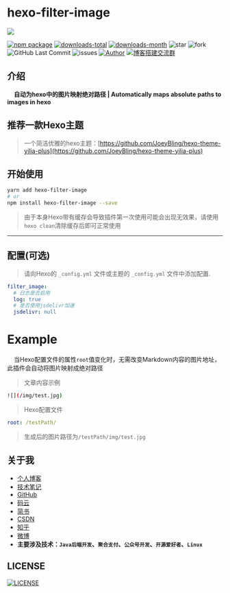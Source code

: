 # hexo-filter-image

![](https://nodei.co/npm/hexo-filter-image.png?downloads=true&downloadRank=true&stars=true)

[![npm package](https://badge.fury.io/js/hexo-filter-image.svg?label=hexo-filter-image)](https://www.npmjs.com/package/hexo-filter-image)
[![downloads-total](https://img.shields.io/npm/dt/hexo-filter-image.svg)](https://www.npmjs.com/package/hexo-filter-image)
[![downloads-month](https://img.shields.io/npm/dm/hexo-filter-image.svg)](https://www.npmjs.com/package/hexo-filter-image)
![star](https://img.shields.io/github/stars/JoeyBling/hexo-filter-image "star")
![fork](https://img.shields.io/github/forks/JoeyBling/hexo-filter-image "fork")
![GitHub Last Commit](https://img.shields.io/github/last-commit/JoeyBling/hexo-filter-image.svg?label=commits "GitHub Last Commit")
![issues](https://img.shields.io/github/issues/JoeyBling/hexo-filter-image "issues")
[![Author](https://img.shields.io/badge/Author-JoeyBling-red.svg "Author")](https://zhousiwei.gitee.io "Author")
[![博客搭建交流群](https://img.shields.io/badge/QQ群-422625065-red.svg "博客搭建交流群")](https://jq.qq.com/?_wv=1027&k=58Ypj9z "博客搭建交流群")

## 介绍
&#160;&#160;&#160;&#160;**自动为hexo中的图片映射绝对路径 | Automatically maps absolute paths to images in hexo**


## 推荐一款Hexo主题
> 一个简洁优雅的hexo主题：[https://github.com/JoeyBling/hexo-theme-yilia-plus](https://github.com/JoeyBling/hexo-theme-yilia-plus)

## 开始使用

```bash
yarn add hexo-filter-image
# or
npm install hexo-filter-image --save
```
> 由于本身Hexo带有缓存会导致插件第一次使用可能会出现无效果，请使用```hexo clean```清除缓存后即可正常使用

------------

## 配置(可选)
> 请向Hexo的 `_config.yml` 文件或主题的 `_config.yml` 文件中添加配置.

```yaml
filter_image:
  # 日志是否启用
  log: true
  # 是否使用jsdelivr加速
  jsdelivr: null
```

# Example

&#160;&#160;&#160;&#160;当Hexo配置文件的属性```root```值变化时，无需改变Markdown内容的图片地址，此插件会自动将图片映射成绝对路径

> 文章内容示例

```bash
![](/img/test.jpg)
```

> Hexo配置文件

```yaml
root: /testPath/
```

> 生成后的图片路径为`/testPath/img/test.jpg`


## 关于我
- [个人博客](https://zhousiwei.gitee.io/)
- [技术笔记](https://zhousiwei.gitee.io/ibooks/)
- [GitHub](https://github.com/JoeyBling)
- [码云](https://gitee.com/zhousiwei)
- [简书](https://www.jianshu.com/u/02cbf31a043a)
- [CSDN](https://blog.csdn.net/qq_30930805)
- [知乎](https://www.zhihu.com/people/joeybling)
- [微博](http://weibo.com/jayinfo)
- **主要涉及技术：`Java后端开发`、`聚合支付`、`公众号开发`、`开源爱好者`、`Linux`**

## LICENSE

[![LICENSE](https://img.shields.io/github/license/JoeyBling/hexo-filter-image "LICENSE")](./LICENSE "LICENSE")

